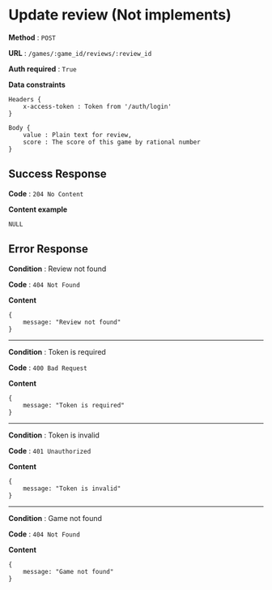 # Update review (Not implements)

**Method** : `POST`

**URL** : `/games/:game_id/reviews/:review_id`

**Auth required** : `True`

**Data constraints** 
```
Headers {
    x-access-token : Token from '/auth/login'
}

Body {
    value : Plain text for review,
    score : The score of this game by rational number
}
```

## Success Response

**Code** : `204 No Content`

**Content example**
```
NULL
```

## Error Response

**Condition** : Review not found

**Code** : `404 Not Found`

**Content**

```
{
    message: "Review not found" 
}
```

***

**Condition** : Token is required

**Code** : `400 Bad Request`

**Content**

```
{
    message: "Token is required"
}
```

***

**Condition** : Token is invalid

**Code** : `401 Unauthorized`

**Content**

```
{
    message: "Token is invalid"
}
```

***

**Condition** : Game not found

**Code** : `404 Not Found`

**Content**

```
{
    message: "Game not found"
}
```